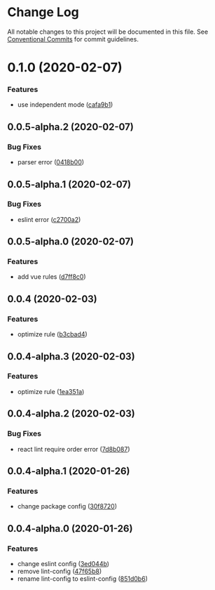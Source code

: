 # Change Log

All notable changes to this project will be documented in this file.
See [Conventional Commits](https://conventionalcommits.org) for commit guidelines.

# 0.1.0 (2020-02-07)


### Features

* use independent mode ([cafa9b1](https://github.com/JeanCHhhh/homies/commit/cafa9b1ae4414fcad7c802c01e31b3baee9caeca))



## 0.0.5-alpha.2 (2020-02-07)


### Bug Fixes

* parser error ([0418b00](https://github.com/JeanCHhhh/homies/commit/0418b00e200b5f0414ededd01afc3047f5085e42))



## 0.0.5-alpha.1 (2020-02-07)


### Bug Fixes

* eslint error ([c2700a2](https://github.com/JeanCHhhh/homies/commit/c2700a27bc583fe6be91e7f052993bee20242aa5))



## 0.0.5-alpha.0 (2020-02-07)


### Features

* add vue rules ([d7ff8c0](https://github.com/JeanCHhhh/homies/commit/d7ff8c00ad2d2ca38edaf6f743e2e219cc537fc6))



## 0.0.4 (2020-02-03)


### Features

* optimize rule ([b3cbad4](https://github.com/JeanCHhhh/homies/commit/b3cbad45f0eea126468f6d8993a287e105a6c35c))



## 0.0.4-alpha.3 (2020-02-03)


### Features

* optimize rule ([1ea351a](https://github.com/JeanCHhhh/homies/commit/1ea351a289cad06d38d43da8bfc73036392c892e))



## 0.0.4-alpha.2 (2020-02-03)


### Bug Fixes

* react lint require order error ([7d8b087](https://github.com/JeanCHhhh/homies/commit/7d8b087022e01d61da18602e66bf29fcff894ccc))



## 0.0.4-alpha.1 (2020-01-26)


### Features

* change package config ([30f8720](https://github.com/JeanCHhhh/homies/commit/30f87200c3c3667f272ab8957cd60085dd0520cc))



## 0.0.4-alpha.0 (2020-01-26)


### Features

* change eslint config ([3ed044b](https://github.com/JeanCHhhh/homies/commit/3ed044ba09ea1c6b3a41d336ded6b4102d23d9cf))
* remove lint-config ([47f65b8](https://github.com/JeanCHhhh/homies/commit/47f65b8af45516d7e504ddfb5251f11938b12760))
* rename lint-config to eslint-config ([851d0b6](https://github.com/JeanCHhhh/homies/commit/851d0b658b2d29c5eb7bc23407048745f3c4bac3))
